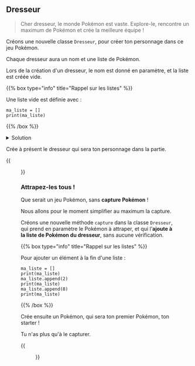 ## Dresseur

> Cher dresseur, le monde Pokémon est vaste.
> Explore-le, rencontre un maximum de Pokémon et crée la meilleure équipe !

Créons une nouvelle classe `Dresseur`, pour créer ton personnage dans ce jeu Pokémon.

Chaque dresseur aura un nom et une liste de Pokémon.

Lors de la création d'un dresseur, le nom est donné en paramètre, et la liste est créée vide.

{{% box type="info" title="Rappel sur les listes" %}}

Une liste vide est définie avec :
```codepython
ma_liste = []
print(ma_liste)
```

{{% /box %}}

<details>
<summary>Solution</summary>

```python
class Dresseur:
    def __init__(self, nom):
        self.nom = nom
        self.pokemons = []
```

</details>

Crée à présent le dresseur qui sera ton personnage dans la partie.

{{<figure src="resources/images/dresseur.png" height=250 caption="">}}

### Attrapez-les tous !

Que serait un jeu Pokémon, sans **capture Pokémon** !

Nous allons pour le moment simplifier au maximum la capture.

Créons une nouvelle méthode `capture` dans la classe `Dresseur`, qui prend en paramètre le Pokémon à attraper, et qui l'**ajoute à la liste de Pokémon du dresseur**, sans aucune vérification.

{{% box type="info" title="Rappel sur les listes" %}}

Pour ajouter un élément à la fin d'une liste :
```codepython
ma_liste = []
print(ma_liste)
ma_liste.append(2)
print(ma_liste)
ma_liste.append(8)
print(ma_liste)
```

{{% /box %}}

Crée ensuite un Pokémon, qui sera ton premier Pokémon, ton starter !

Tu n'as plus qu'à le capturer.

{{<figure src="resources/images/attrapez-les-tous.jpg" height=350 caption="">}}